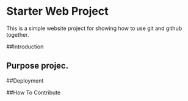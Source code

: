 # Starter Web Project
This is a simple website project for showing how to use git and github together.


##Introduction

## Purpose projec.

##Deployment

##How To Contribute